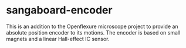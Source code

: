 # sangaboard-encoder
This is an addition to the Openflexure microscope project to provide an absolute position encoder to its motions. 
The encoder is based on small magnets and a linear Hall-effect IC sensor. 
